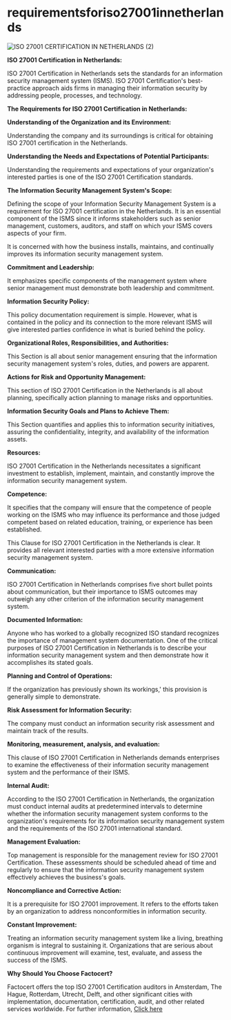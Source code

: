 # requirementsforiso27001innetherlands

![ISO 27001 CERTIFICATION IN NETHERLANDS (2)](https://user-images.githubusercontent.com/89084770/171834385-2cd1d82c-3ac9-413a-999c-e8efcac5c608.png)

**ISO 27001 Certification in Netherlands:**

  ISO 27001 Certification in Netherlands sets the standards for an information security management system (ISMS).
 ISO 27001 Certification's best-practice approach aids firms in managing their information security by addressing people, processes, and technology.
 
**The Requirements for ISO 27001 Certification in Netherlands:**
  
**Understanding of the Organization and its Environment:**

Understanding the company and its surroundings is critical for obtaining ISO 27001 certification in the Netherlands.

  
**Understanding the Needs and Expectations of Potential Participants:**

Understanding the requirements and expectations of your organization's interested parties is one of the ISO 27001 Certification standards.

  
**The Information Security Management System's Scope:**

Defining the scope of your Information Security Management System is a requirement for ISO 27001 certification in the Netherlands. It is an essential component of the ISMS since it informs stakeholders such as senior management, customers, auditors, and staff on which your ISMS covers aspects of your firm.

 It is concerned with how the business installs, maintains, and continually improves its information security management system.
  
**Commitment and Leadership:**

It emphasizes specific components of the management system where senior management must demonstrate both leadership and commitment.

  
**Information Security Policy:**

This policy documentation requirement is simple. However, what is contained in the policy and its connection to the more relevant ISMS will give interested parties confidence in what is buried behind the policy.

 
 
**Organizational Roles, Responsibilities, and Authorities:**

This Section is all about senior management ensuring that the information security management system's roles, duties, and powers are apparent.

  
**Actions for Risk and Opportunity Management:**

This section of ISO 27001 Certification in the Netherlands is all about planning, specifically action planning to manage risks and opportunities.

  
**Information Security Goals and Plans to Achieve Them:**

This Section quantifies and applies this to information security initiatives, assuring the confidentiality, integrity, and availability of the information assets.

 
 
**Resources:**

ISO 27001 Certification in the Netherlands necessitates a significant investment to establish, implement, maintain, and constantly improve the information security management system.

 **Competence:**
 
It specifies that the company will ensure that the competence of people working on the ISMS who may influence its performance and those judged competent based on related education, training, or experience has been established.

 This Clause for ISO 27001 Certification in the Netherlands is clear. It provides all relevant interested parties with a more extensive information security management system.
 
**Communication:**

ISO 27001 Certification in Netherlands comprises five short bullet points about communication, but their importance to ISMS outcomes may outweigh any other criterion of the information security management system.

 
**Documented Information:**

Anyone who has worked to a globally recognized ISO standard recognizes the importance of management system documentation. One of the critical purposes of ISO 27001 Certification in Netherlands is to describe your information security management system and then demonstrate how it accomplishes its stated goals.

 
 
**Planning and Control of Operations:**

If the organization has previously shown its workings,' this provision is generally simple to demonstrate.

  
**Risk Assessment for Information Security:**

The company must conduct an information security risk assessment and maintain track of the results.

**Monitoring, measurement, analysis, and evaluation:**
  
This clause of ISO 27001 Certification in Netherlands demands enterprises to examine the effectiveness of their information security management system and the performance of their ISMS.

  **Internal Audit:**
  
According to the ISO 27001 Certification in Netherlands, the organization must conduct internal audits at predetermined intervals to determine whether the information security management system conforms to the organization's requirements for its information security management system and the requirements of the ISO 27001 international standard.

 
**Management Evaluation:**

Top management is responsible for the management review for ISO 27001 Certification. These assessments should be scheduled ahead of time and regularly to ensure that the information security management system effectively achieves the business's goals.

 
**Noncompliance and Corrective Action:**

It is a prerequisite for ISO 27001 improvement. It refers to the efforts taken by an organization to address nonconformities in information security.

  
**Constant Improvement:**

Treating an information security management system like a living, breathing organism is integral to sustaining it. Organizations that are serious about continuous improvement will examine, test, evaluate, and assess the success of the ISMS.

 
**Why Should You Choose Factocert?**

 Factocert offers the top ISO 27001 Certification auditors in Amsterdam, The Hague, Rotterdam, Utrecht, Delft, and other significant cities with implementation, documentation, certification, audit, and other related services worldwide. For further information, <a href="https://factocert.com/netherlands/iso-27001-certification-in-netherlands/">Click here </a>

